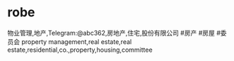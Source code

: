 # robe
物业管理,地产,Telegram:@abc362,房地产,住宅,股份有限公司 #房产 #房屋 #委员会 property management,real estate,real estate,residential,co.,property,housing,committee
